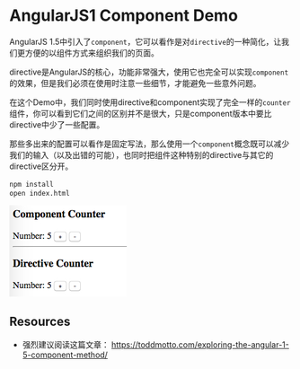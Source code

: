 AngularJS1 Component Demo
=========================

AngularJS 1.5中引入了`component`，它可以看作是对`directive`的一种简化，让我们更方便的以组件方式来组织我们的页面。

directive是AngularJS的核心，功能非常强大，使用它也完全可以实现`component`的效果，但是我们必须在使用时注意一些细节，才能避免一些意外问题。

在这个Demo中，我们同时使用directive和component实现了完全一样的`counter`组件，你可以看到它们之间的区别并不是很大，只是component版本中要比directive中少了一些配置。

那些多出来的配置可以看作是固定写法，那么使用一个`component`概念既可以减少我们的输入（以及出错的可能），也同时把组件这种特别的directive与其它的directive区分开。

```
npm install
open index.html
```

![demo](./images/demo.jpg)

Resources
---------

- 强烈建议阅读这篇文章： <https://toddmotto.com/exploring-the-angular-1-5-component-method/>